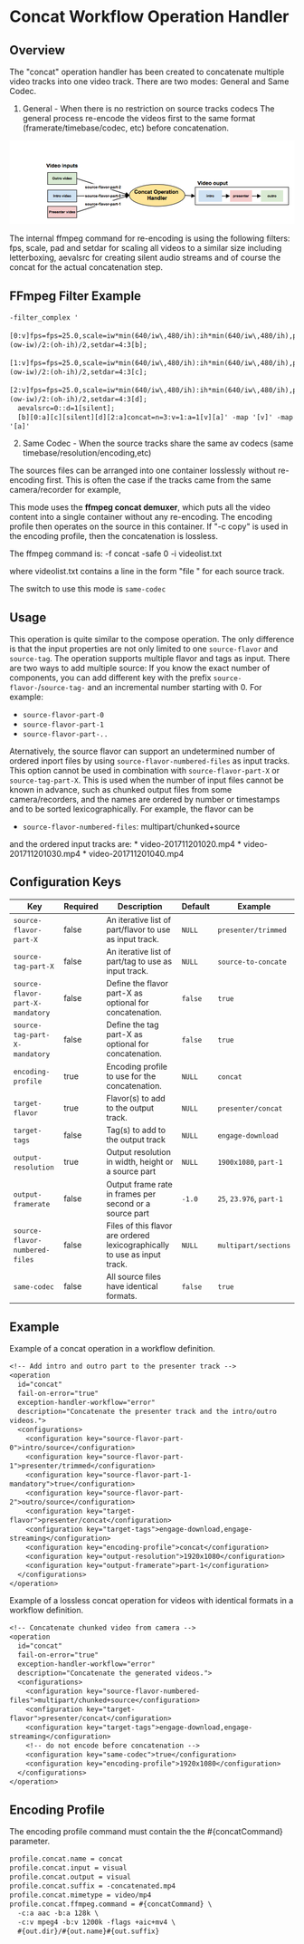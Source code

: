 Concat Workflow Operation Handler
=================================

Overview
--------

The "concat" operation handler has been created to concatenate multiple video tracks into one video track.
There are two modes: General and Same Codec.

1) General - When there is no restriction on source tracks codecs
The general process re-encode the videos first to the same format (framerate/timebase/codec, etc) before concatenation.

![Concat](Concat.png)

The internal ffmpeg command for re-encoding is using the following filters: fps, scale, pad and setdar for scaling all videos to a
similar size including letterboxing, aevalsrc for creating silent audio streams and of course the concat for the actual
concatenation step.


FFmpeg Filter Example
---------------------

    -filter_complex '
      [0:v]fps=fps=25.0,scale=iw*min(640/iw\,480/ih):ih*min(640/iw\,480/ih),pad=640:480:(ow-iw)/2:(oh-ih)/2,setdar=4:3[b];
      [1:v]fps=fps=25.0,scale=iw*min(640/iw\,480/ih):ih*min(640/iw\,480/ih),pad=640:480:(ow-iw)/2:(oh-ih)/2,setdar=4:3[c];
      [2:v]fps=fps=25.0,scale=iw*min(640/iw\,480/ih):ih*min(640/iw\,480/ih),pad=640:480:(ow-iw)/2:(oh-ih)/2,setdar=4:3[d];
      aevalsrc=0::d=1[silent];
      [b][0:a][c][silent][d][2:a]concat=n=3:v=1:a=1[v][a]' -map '[v]' -map '[a]'


2) Same Codec - When the source tracks share the same av codecs (same timebase/resolution/encoding,etc)

The sources files can be arranged into one container losslessly without re-encoding first.
This is often the case if the tracks came from the same camera/recorder for example,

This mode uses the __ffmpeg concat demuxer__, which puts all the video content into a single container without any re-encoding. The encoding profile then operates on the source in this container. If "-c copy" is used in the encoding profile, then the concatenation is lossless.

The ffmpeg command is:
        -f concat -safe 0 -i videolist.txt

where videolist.txt contains a line in the form "file <path to video>" for each source track.

The switch to use this mode is `same-codec`



Usage
-----

This operation is quite similar to the compose operation. The only difference is that the input properties are not only
limited to one `source-flavor` and `source-tag`. The operation supports multiple flavor and tags as input.
There are two ways to add multiple source:
If you know the exact number of components, you can add different key with the prefix `source-flavor-`/`source-tag-` and an incremental number starting
with 0. For example:

* `source-flavor-part-0`
* `source-flavor-part-1`
* `source-flavor-part-..`

Aternatively, the source flavor can support an undetermined number of ordered inport files by using `source-flavor-numbered-files` as input tracks. This option cannot be used in combination with `source-flavor-part-X` or `source-tag-part-X`.
This is used when the number of input files cannot be known in advance, such as chunked output files from some camera/recorders, and the names are ordered by number or timestamps and to be sorted lexicographically.
For example, the flavor can be

 - `source-flavor-numbered-files`: multipart/chunked+source

 and the ordered input tracks are:
     * video-201711201020.mp4
     * video-201711201030.mp4
     * video-201711201040.mp4


Configuration Keys
------------------

|Key                             |Required|Description                                            |Default|Example|
|--------------------------------|--------|-------------------------------------------------------|-------|-------|
|`source-flavor-part-X`          |false   |An iterative list of part/flavor to use as input track.|`NULL` |`presenter/trimmed`|
|`source-tag-part-X`             |false   |An iterative list of part/tag to use as input track.   |`NULL` |`source-to-concate`|
|`source-flavor-part-X-mandatory`|false   |Define the flavor part-X as optional for concatenation.|`false`|`true`|
|`source-tag-part-X-mandatory`   |false   |Define the tag part-X as optional for concatenation.   |`false`|`true`|
|`encoding-profile`              |true    |Encoding profile to use for the concatenation.         |`NULL` |`concat`|
|`target-flavor`                 |true    |Flavor(s) to add to the output track.                  |`NULL` |`presenter/concat`|
|`target-tags`                   |false   |Tag(s) to add to the output track                      |`NULL` |`engage-download`|
|`output-resolution`             |true    |Output resolution in width, height or a source part    |`NULL` |`1900x1080`, `part-1`|
|`output-framerate`              |false   |Output frame rate in frames per second or a source part|`-1.0` |`25`, `23.976`, `part-1`|
|`source-flavor-numbered-files`  |false   |Files of this flavor are ordered lexicographically to use as input track.  |`NULL` |`multipart/sections`|
|`same-codec`                    |false   |All source files have identical formats.               |`false` |`true`|


Example
-------

Example of a concat operation in a workflow definition.

    <!-- Add intro and outro part to the presenter track -->
    <operation
      id="concat"
      fail-on-error="true"
      exception-handler-workflow="error"
      description="Concatenate the presenter track and the intro/outro videos.">
      <configurations>
        <configuration key="source-flavor-part-0">intro/source</configuration>
        <configuration key="source-flavor-part-1">presenter/trimmed</configuration>
        <configuration key="source-flavor-part-1-mandatory">true</configuration>
        <configuration key="source-flavor-part-2">outro/source</configuration>
        <configuration key="target-flavor">presenter/concat</configuration>
        <configuration key="target-tags">engage-download,engage-streaming</configuration>
        <configuration key="encoding-profile">concat</configuration>
        <configuration key="output-resolution">1920x1080</configuration>
        <configuration key="output-framerate">part-1</configuration>
      </configurations>
    </operation>

Example of a lossless concat operation for videos with identical formats in a workflow definition.

    <!-- Concatenate chunked video from camera -->
    <operation
      id="concat"
      fail-on-error="true"
      exception-handler-workflow="error"
      description="Concatenate the generated videos.">
      <configurations>
        <configuration key="source-flavor-numbered-files">multipart/chunked+source</configuration>
        <configuration key="target-flavor">presenter/concat</configuration>
        <configuration key="target-tags">engage-download,engage-streaming</configuration>
        <!-- do not encode before concatenation -->
        <configuration key="same-codec">true</configuration>
        <configuration key="encoding-profile">1920x1080</configuration>
      </configurations>
    </operation>

Encoding Profile
----------------

The encoding profile command must contain the the #{concatCommand} parameter.

    profile.concat.name = concat
    profile.concat.input = visual
    profile.concat.output = visual
    profile.concat.suffix = -concatenated.mp4
    profile.concat.mimetype = video/mp4
    profile.concat.ffmpeg.command = #{concatCommand} \
      -c:a aac -b:a 128k \
      -c:v mpeg4 -b:v 1200k -flags +aic+mv4 \
      #{out.dir}/#{out.name}#{out.suffix}


